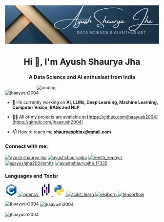 ![logo](https://github.com/jhaayush2004/jhaayush2004/blob/main/Navy%20Blue%20Geometric%20Technology%20LinkedIn%20Banner.png)
<h1 align="center">Hi 👋, I'm Ayush Shaurya Jha</h1>
<h3 align="center">A Data Science and AI enthusiast from India</h3>
<img align="right"alt="coding"width="400"src="https://user-images.githubusercontent.com/55389276/140866485-8fb1c876-9a8f-4d6a-98dc-08c4981eaf70.gif">

<p align="left"> <img src="https://komarev.com/ghpvc/?username=jhaayush2004&label=Profile%20views&color=0e75b6&style=flat" alt="jhaayush2004" /> </p>

- 🌱 I’m currently working on **AI, LLMs, Deep Learning, Machine Learning, Computer Vision, RAGs and NLP**

- 👨‍💻 All of my projects are available at [https://github.com/jhaayush2004](https://github.com/jhaayush2004)

- 📫 How to reach me **shauryasphinx@gmail.com**

<h3 align="left">Connect with me:</h3>
<p align="left">
<a href="https://www.linkedin.com/in/ayush-shaurya-jha-949732214/" target="blank"><img align="center" src="https://raw.githubusercontent.com/rahuldkjain/github-profile-readme-generator/master/src/images/icons/Social/linked-in-alt.svg" alt="ayush shaurya jha" height="30" width="40" /></a>
<a href="https://kaggle.com/ayushshauryajha" target="blank"><img align="center" src="https://raw.githubusercontent.com/rahuldkjain/github-profile-readme-generator/master/src/images/icons/Social/kaggle.svg" alt="ayushshauryajha" height="30" width="40" /></a>
<a href="https://instagram.com/zenith_zephyrr" target="blank"><img align="center" src="https://raw.githubusercontent.com/rahuldkjain/github-profile-readme-generator/master/src/images/icons/Social/instagram.svg" alt="zenith_zephyrr" height="30" width="40" /></a>
<a href="https://www.hackerrank.com/@ayushjha2004smhs" target="blank"><img align="center" src="https://raw.githubusercontent.com/rahuldkjain/github-profile-readme-generator/master/src/images/icons/Social/hackerrank.svg" alt="@ayushjha2004smhs" height="30" width="40" /></a>
<a href="https://discord.gg/ayushshauryajha_17335" target="blank"><img align="center" src="https://raw.githubusercontent.com/rahuldkjain/github-profile-readme-generator/master/src/images/icons/Social/discord.svg" alt="ayushshauryajha_17335" height="30" width="40" /></a>
</p>

<h3 align="left">Languages and Tools:</h3>
<p align="left"> <a href="https://www.cprogramming.com/" target="_blank" rel="noreferrer"> <img src="https://raw.githubusercontent.com/devicons/devicon/master/icons/c/c-original.svg" alt="c" width="40" height="40"/> </a> <a href="https://opencv.org/" target="_blank" rel="noreferrer"> <img src="https://www.vectorlogo.zone/logos/opencv/opencv-icon.svg" alt="opencv" width="40" height="40"/> </a> <a href="https://pandas.pydata.org/" target="_blank" rel="noreferrer"> <img src="https://raw.githubusercontent.com/devicons/devicon/2ae2a900d2f041da66e950e4d48052658d850630/icons/pandas/pandas-original.svg" alt="pandas" width="40" height="40"/> </a> <a href="https://www.python.org" target="_blank" rel="noreferrer"> <img src="https://raw.githubusercontent.com/devicons/devicon/master/icons/python/python-original.svg" alt="python" width="40" height="40"/> </a> <a href="https://scikit-learn.org/" target="_blank" rel="noreferrer"> <img src="https://upload.wikimedia.org/wikipedia/commons/0/05/Scikit_learn_logo_small.svg" alt="scikit_learn" width="40" height="40"/> </a> <a href="https://seaborn.pydata.org/" target="_blank" rel="noreferrer"> <img src="https://seaborn.pydata.org/_images/logo-mark-lightbg.svg" alt="seaborn" width="40" height="40"/> </a> <a href="https://www.tensorflow.org" target="_blank" rel="noreferrer"> <img src="https://www.vectorlogo.zone/logos/tensorflow/tensorflow-icon.svg" alt="tensorflow" width="40" height="40"/> </a> </p>

<p><img align="left" src="https://github-readme-stats.vercel.app/api/top-langs?username=jhaayush2004&show_icons=true&locale=en&layout=compact" alt="jhaayush2004" /></p>

<p>&nbsp;<img align="center" src="https://github-readme-stats.vercel.app/api?username=jhaayush2004&show_icons=true&locale=en" alt="jhaayush2004" /></p>

<p><img align="center" src="https://github-readme-streak-stats.herokuapp.com/?user=jhaayush2004&" alt="jhaayush2004" /></p>

